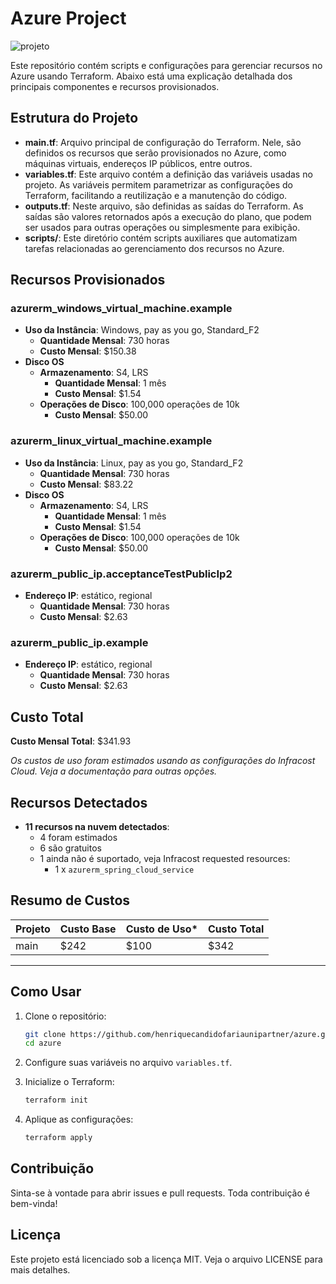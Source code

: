 # Azure Project

![projeto](../spring-apps/images/projeto.png)

Este repositório contém scripts e configurações para gerenciar recursos no Azure usando Terraform. Abaixo está uma explicação detalhada dos principais componentes e recursos provisionados.

## Estrutura do Projeto

- **main.tf**: Arquivo principal de configuração do Terraform. Nele, são definidos os recursos que serão provisionados no Azure, como máquinas virtuais, endereços IP públicos, entre outros.
- **variables.tf**: Este arquivo contém a definição das variáveis usadas no projeto. As variáveis permitem parametrizar as configurações do Terraform, facilitando a reutilização e a manutenção do código.
- **outputs.tf**: Neste arquivo, são definidas as saídas do Terraform. As saídas são valores retornados após a execução do plano, que podem ser usados para outras operações ou simplesmente para exibição.
- **scripts/**: Este diretório contém scripts auxiliares que automatizam tarefas relacionadas ao gerenciamento dos recursos no Azure.

## Recursos Provisionados

### azurerm_windows_virtual_machine.example

- **Uso da Instância**: Windows, pay as you go, Standard_F2
  - **Quantidade Mensal**: 730 horas
  - **Custo Mensal**: $150.38
- **Disco OS**
  - **Armazenamento**: S4, LRS
    - **Quantidade Mensal**: 1 mês
    - **Custo Mensal**: $1.54
  - **Operações de Disco**: 100,000 operações de 10k
    - **Custo Mensal**: $50.00

### azurerm_linux_virtual_machine.example

- **Uso da Instância**: Linux, pay as you go, Standard_F2
  - **Quantidade Mensal**: 730 horas
  - **Custo Mensal**: $83.22
- **Disco OS**
  - **Armazenamento**: S4, LRS
    - **Quantidade Mensal**: 1 mês
    - **Custo Mensal**: $1.54
  - **Operações de Disco**: 100,000 operações de 10k
    - **Custo Mensal**: $50.00

### azurerm_public_ip.acceptanceTestPublicIp2

- **Endereço IP**: estático, regional
  - **Quantidade Mensal**: 730 horas
  - **Custo Mensal**: $2.63

### azurerm_public_ip.example

- **Endereço IP**: estático, regional
  - **Quantidade Mensal**: 730 horas
  - **Custo Mensal**: $2.63

## Custo Total

**Custo Mensal Total**: $341.93

*Os custos de uso foram estimados usando as configurações do Infracost Cloud. Veja a documentação para outras opções.*

## Recursos Detectados

- **11 recursos na nuvem detectados**:
  - 4 foram estimados
  - 6 são gratuitos
  - 1 ainda não é suportado, veja Infracost requested resources:
    - 1 x `azurerm_spring_cloud_service`

## Resumo de Custos

| Projeto | Custo Base | Custo de Uso* | Custo Total |
|---------|-------------|---------------|-------------|
| main    | $242        | $100          | $342        |

---

## Como Usar

1. Clone o repositório:
    ```sh
    git clone https://github.com/henriquecandidofariaunipartner/azure.git
    cd azure
    ```

2. Configure suas variáveis no arquivo `variables.tf`.

3. Inicialize o Terraform:
    ```sh
    terraform init
    ```

4. Aplique as configurações:
    ```sh
    terraform apply
    ```

## Contribuição

Sinta-se à vontade para abrir issues e pull requests. Toda contribuição é bem-vinda!

## Licença

Este projeto está licenciado sob a licença MIT. Veja o arquivo LICENSE para mais detalhes.
